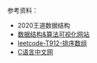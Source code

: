 参考资料：

* 2020王道数据结构
* [数据结构&算法可视化网站](https://www.cs.usfca.edu/~galles/visualization/Algorithms.html) 
* [leetcode-T912-排序数组](https://leetcode-cn.com/problems/sort-an-array/) 
* [C语言中文网](http://c.biancheng.net/c/) 
